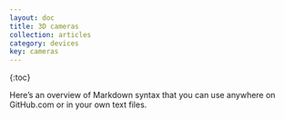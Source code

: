 ```yaml
---
layout: doc
title: 3D cameras
collection: articles
category: devices
key: cameras
---
```


{:toc}

Here&rsquo;s an overview of Markdown syntax that you can use anywhere on GitHub.com or in your own text files.


